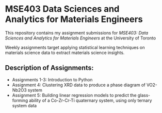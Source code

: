 # MSE403 Data Sciences and Analytics for Materials Engineers

This repository contains my assignment submissions for _MSE403: Data Sciences and Analytics for Materials Engineers_ at the University of Toronto

Weekly assignments target applying statistical learning techniques on materials science data to extract materials science insights.

## Description of Assignments:
- Assignments 1-3: Introduction to Python
- Assignment 4: Clustering XRD data to produce a phase diagram of VO2-Nb2O3 system
- Assignment 5: Building linear regression models to predict the glass-forming ability of a Co-Zr-Cr-Ti quaternary system, using only ternary system data
